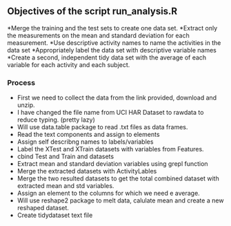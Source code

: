 ## Objectives of the script run_analysis.R 

*Merge the training and the test sets to create one data set.
*Extract only the measurements on the mean and standard deviation for each measurement.
*Use descriptive activity names to name the activities in the data set
*Appropriately label the data set with descriptive variable names
*Create a second, independent tidy data set with the average of each variable for each activity and each subject.

### Process

* First we need to collect the data from the link provided, download and unzip.
* I have changed the file name from UCI HAR Dataset to rawdata to reduce typing. (pretty lazy)
* Will use data.table package to read .txt files as data frames.
* Read the text components and assign to elements
* Assign self describng names to labels/variables
* Label the XTest and XTrain datasets with variables from Features.
* cbind Test and Train and datasets
* Extract mean and standard deviation variables using grepl function
* Merge the extracted datasets with ActivityLables
* Merge the two resulted datasets to get the total combined dataset with extracted mean and std variables.
* Assign an element to the columns for which we need e average.
* Will use reshape2 package to melt data, calulate mean and create a new reshaped dataset.
* Create tidydataset text file


